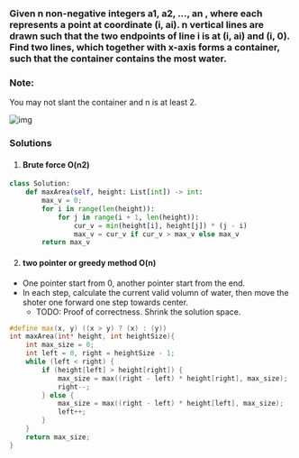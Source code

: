### Given n non-negative integers a1, a2, ..., an , where each represents a point at coordinate (i, ai). n vertical lines are drawn such that the two endpoints of line i is at (i, ai) and (i, 0). Find two lines, which together with x-axis forms a container, such that the container contains the most water.

### Note: 
You may not slant the container and n is at least 2.

![img](https://s3-lc-upload.s3.amazonaws.com/uploads/2018/07/17/question_11.jpg)


### Solutions

1. #### Brute force O(n2)

```python
class Solution:
    def maxArea(self, height: List[int]) -> int:
        max_v = 0;
        for i in range(len(height)):
            for j in range(i + 1, len(height)):
                cur_v = min(height[i], height[j]) * (j - i)
                max_v = cur_v if cur_v > max_v else max_v
        return max_v
```


2. #### two pointer or greedy method O(n)

- One pointer start from 0, another pointer start from the end.
- In each step, calculate the current valid volumn of water, then move the shoter one forward one step towards center.
    - TODO: Proof of correctness. Shrink the solution space.


```cpp
#define max(x, y) ((x > y) ? (x) : (y))
int maxArea(int* height, int heightSize){
    int max_size = 0;
    int left = 0, right = heightSize - 1;
    while (left < right) {
        if (height[left] > height[right]) {
            max_size = max((right - left) * height[right], max_size);
            right--;
        } else {
            max_size = max((right - left) * height[left], max_size);
            left++;
        }
    }
    return max_size;
}
```
